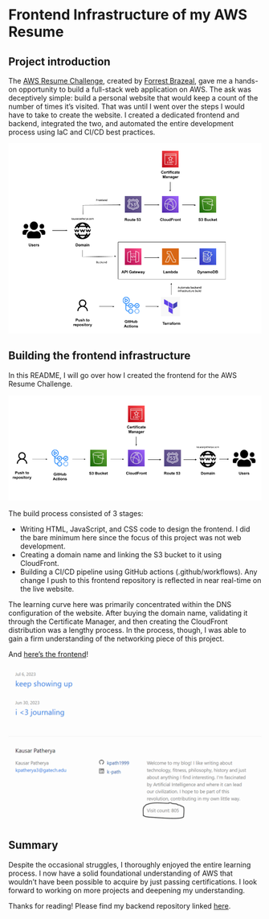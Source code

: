 # Frontend Infrastructure of my AWS Resume
## Project introduction

The [AWS Resume Challenge](https://cloudresumechallenge.dev/docs/the-challenge/aws/), created by [Forrest Brazeal](https://www.linkedin.com/in/forrestbrazeal), gave me a hands-on opportunity to build a full-stack web application on AWS. The ask was deceptively simple: build a personal website that would keep a count of the number of times it’s visited. That was until I went over the steps I would have to take to create the website. I created a dedicated frontend and backend, integrated the two, and automated the entire development process using IaC and CI/CD best practices.

![Complete architecture diagram](full-architecture.png)

## Building the frontend infrastructure

In this README, I will go over how I created the frontend for the AWS Resume Challenge.

![Frontend infrastructure](frontend-architecture.png)

The build process consisted of 3 stages:

* Writing HTML, JavaScript, and CSS code to design the frontend. I did the bare minimum here since the focus of this project was not web development.
* Creating a domain name and linking the S3 bucket to it using CloudFront.
* Building a CI/CD pipeline using GitHub actions (.github/workflows). Any change I push to this frontend repository is reflected in near real-time on the live website.


The learning curve here was primarily concentrated within the DNS configuration of the website. After buying the domain name, validating it through the Certificate Manager, and then creating the CloudFront distribution was a lengthy process. In the process, though, I was able to gain a firm understanding of the networking piece of this project.


And [here’s the frontend](https://kausarpatherya.com)!

![Landing page](landing-page.PNG)

## Summary


Despite the occasional struggles, I thoroughly enjoyed the entire learning process. I now have a solid foundational understanding of AWS that wouldn’t have been possible to acquire by just passing certifications. I look forward to working on more projects and deepening my understanding.


Thanks for reading! Please find my backend repository linked [here](https://github.com/kpath1999/resume-backend).
